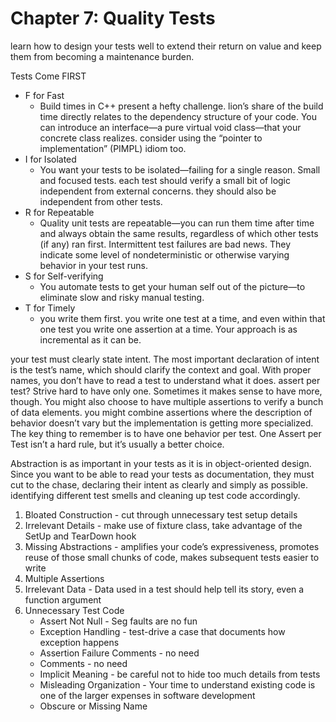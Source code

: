 # Chapter 7: Quality Tests
learn how to design your ​tests​ well to extend their return on value and keep them from becoming a maintenance burden.

Tests Come FIRST
* ​F​ for Fast
    * Build times in C++ present a hefty challenge. lion’s share of the build time directly relates to the dependency structure of your code. You can introduce an interface—a pure virtual void class—that your concrete class realizes. consider using the “pointer to implementation” (PIMPL) idiom too. 
* ​I​ for Isolated
    * You want your tests to be isolated—failing for a single reason. Small and focused tests. each test should verify a small bit of logic independent from external concerns. they should also be independent from other tests. 
* ​R​ for Repeatable
    * Quality unit tests are​ repeatable​—you can run them time after time and always obtain the same results, regardless of which other tests (if any) ran first. Intermittent test failures are bad news. They indicate some level of nondeterministic or otherwise varying behavior in your test runs.  
* ​S​ for Self-verifying
    * You automate tests to get your human self out of the picture—to eliminate slow and risky manual testing.
* ​T​ for Timely
    * you write them first. you write one test at a time, and even within that one test you write one assertion at a time. Your approach is as incremental as it can be. 


your test must clearly state intent. The most important declaration of intent is the test’s name, which should clarify the context and goal. With proper names, you don’t have to read a test to understand what it does.  assert per test? Strive hard to have only one. Sometimes it makes sense to have more, though. You might also choose to have multiple assertions to verify a bunch of data elements. you might combine assertions where the description of behavior doesn’t vary but the implementation is getting more specialized. The key thing to remember is to have one behavior per test. One Assert per Test isn’t a hard rule, but it’s usually a better choice.

 Abstraction is as important in your tests as it is in object-oriented design. Since you want to be able to read your tests as documentation, they must cut to the chase, declaring their intent as clearly and simply as possible. identifying different test smells and cleaning up test code accordingly.
 1.  Bloated Construction - cut through unnecessary test setup details
 2. Irrelevant Details - make use of fixture class, take advantage of the SetUp and ​TearDown ​hook
 3. Missing Abstractions - amplifies your code’s expressiveness, promotes reuse of those small chunks of code, makes subsequent tests easier to write
 4. Multiple Assertions
 5. Irrelevant Data - Data used in a test should help tell its story, even a function argument
 6. Unnecessary Test Code
    * Assert Not Null - Seg faults are no fun
    * Exception Handling -  test-drive a case that documents how exception happens
    * Assertion Failure Comments - no need
    * Comments - no need
    * Implicit Meaning -  be careful not to hide too much details from tests
    * Misleading Organization - Your time to understand existing code is one of the larger expenses in software development
    * Obscure or Missing Name
